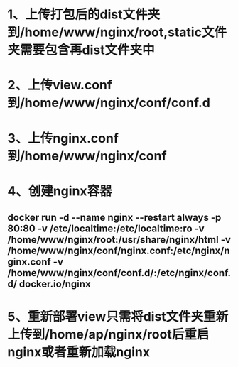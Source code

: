 # 1、上传打包后的dist文件夹到/home/www/nginx/root,static文件夹需要包含再dist文件夹中
# 2、上传view.conf到/home/www/nginx/conf/conf.d
# 3、上传nginx.conf到/home/www/nginx/conf
# 4、创建nginx容器
## docker run -d --name nginx --restart always -p 80:80 -v /etc/localtime:/etc/localtime:ro -v /home/www/nginx/root:/usr/share/nginx/html -v /home/www/nginx/conf/nginx.conf:/etc/nginx/nginx.conf -v /home/www/nginx/conf/conf.d/:/etc/nginx/conf.d/ docker.io/nginx
# 5、重新部署view只需将dist文件夹重新上传到/home/ap/nginx/root后重启nginx或者重新加载nginx
